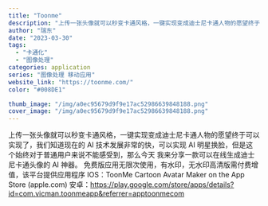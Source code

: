 ```yaml
---
title: "Toonme"
description: "上传一张头像就可以秒变卡通风格，一键实现变成迪士尼卡通人物的愿望终于可以实现了，我们知道现在的 AI 技术发展非常的快，"
author: "瑞东"
date: "2023-03-30"
tags:
  - "卡通化"
  - "图像处理"
categories: application
series: "图像处理 移动应用"
website_link: "https://toonme.com/"
color: "#008DE1"

thumb_image: "/img/a0ec95679d9f9e17ac52986639848188.png"
cover_image: "/img/a0ec95679d9f9e17ac52986639848188.png"
---
```


上传一张头像就可以秒变卡通风格，一键实现变成迪士尼卡通人物的愿望终于可以实现了，我们知道现在的 AI 技术发展非常的快，可以实现 AI 明星换脸，但是这个始终对于普通用户来说不能感受到，那么今天 我来分享一款可以在线生成迪士尼卡通头像的 AI 神器。 免费版应用无限次使用，有水印，无水印高清版需付费增值，该平台提供应用程序 IOS：ToonMe Cartoon Avatar Maker on the App Store (apple.com) 安卓：https://play.google.com/store/apps/details?id=com.vicman.toonmeapp&referrer=apptoonmecom 